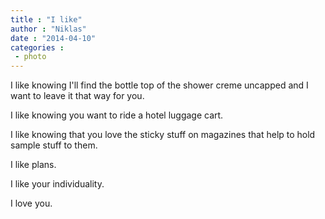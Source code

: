```yaml
---
title : "I like"
author : "Niklas"
date : "2014-04-10"
categories : 
 - photo
---
```


I like knowing I'll find the bottle top of the shower creme uncapped and I want to leave it that way for you.

I like knowing you want to ride a hotel luggage cart.

I like knowing that you love the sticky stuff on magazines that help to hold sample stuff to them.

I like plans.

I like your individuality.

I love you.
